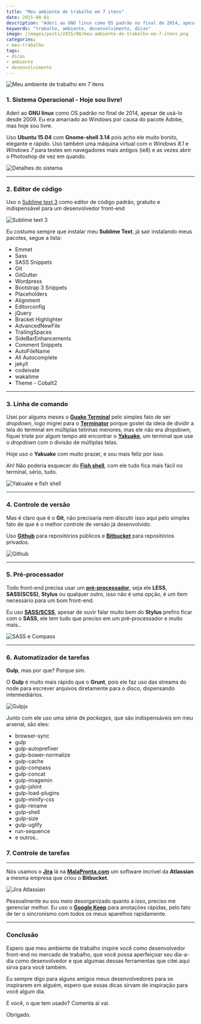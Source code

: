 ```yaml
---
title: "Meu ambiente de trabalho em 7 itens"
date: 2015-08-01
description: "Aderi ao GNU linux como OS padrão no final de 2014, apesar de usá-lo desde 2009."
keywords: "trabalho, ambiente, desenvolvimento, dicas"
image: /images/posts/2015/08/meu-ambiente-de-trabalho-em-7-itens.png
categories:
- meu-trabalho
tags:
- dicas
- ambiente
- desenvolvimento
---
```


![Meu ambiente de trabalho em 7 itens](/images/posts/2015/08/meu-ambiente-de-trabalho-em-7-itens.png)

### 1. Sistema Operacional - Hoje sou livre!

Aderi ao **GNU linux** como OS padrão no final de 2014, apesar de usá-lo desde 2009.  Eu era amarrado ao Windows por causa do pacote Adobe, mas hoje sou livre.

Uso **Ubuntu 15.04** com **Gnome-shell 3.14** pois acho ele muito bonito, elegante e rápido. Uso também uma máquina virtual com o *Windows 8.1* e *Windows 7* para testes em navegadores mais antigos (ie8) e as vezes abrir o Photoshop de vez em quando.

![Detalhes do sistema](/images/posts/2015/08/meu-ambiente-de-trabalho-detalhes-do-sistema.png)

***

### 2. Editor de código

Uso o [Sublime text 3](http://www.sublimetext.com/3) como editor de código padrão, gratuito e indispensável para um desenvolvedor front-end

![Sublime text 3](/images/posts/2015/08/meu-ambiente-sublime-text-3.png)

Eu costumo sempre que instalar meu **Sublime Text**, já sair instalando meus pacotes, segue a lista:

  - Emmet
  - Sass
  - SASS Snippets
  - Git
  - GitGutter
  - Wordpress
  - Bootstrap 3 Snippets
  - Placeholders
  - Alignment
  - Editorconfig
  - jQuery
  - Bracket Highlighter
  - AdvancedNewFile
  - TrailingSpaces
  - SideBarEnhancements
  - Comment Snippets
  - AutoFileName
  - All Autocomplete
  - jekyll
  - codeivate
  - wakatime
  - Theme - Cobalt2

***

### 3. Linha de comando

Usei por algums meses o **[Guake Terminal](http://guake.org/)** pelo simples fato de ser *dropdown*, logo migrei para o **[Terminator](http://gnometerminator.blogspot.com.br/p/introduction.html)** porque gostei da ideia de dividir a tela do terminal em múltiplas telinhas menores, mas ele não era *dropdown*, fiquei triste por algum tempo até encontrar o **[Yakuake](http://kde-apps.org/content/show.php?content=29153)**, um terminal que use o *dropdown* com o divisão de múltiplas telas.

Hoje uso o **Yakuake** com muito prazer, e sou mais feliz por isso.

Ah! Não poderia esquecer do **[Fish shell](http://fishshell.com/)**, com ele tudo fica mais fácil no terminal, sério, tudo.

![Yakuake e fish shell](/images/posts/2015/08/meu-ambiente-linha-de-comando-yakuake-fish-shell.png)

***

### 4. Controle de versão

Mas é claro que é o **Git**, não precisaria nem discutir isso aqui pelo simples fato de que é o melhor controle de versão já desenvolvido.

Uso **[Github](http://github.com/nandomoreirame)** para repositórios públicos e **[Bitbucket](https://bitbucket.org/)** para repositórios privados.

![Github](/images/posts/2015/08/meu-ambiente-github.jpg)

***

### 5. Pré-processador

Todo front-end precisa usar um **[pré-processador](https://goo.gl/G79yVN)**, seja ele **LESS**, **SASS(SCSS)**, **Stylus** ou qualquer outro, isso não é uma opção, é um item necessário para um bom front-end.

Eu uso **[SASS/SCSS](http://sass-lang.com/)**, apesar de ouvir falar muito bem do **Stylus** prefiro ficar com o **SASS**, ele tem tudo que preciso em um pré-processador e muito mais..

![SASS e Compass](/images/posts/2015/08/meu-ambiente-sass-compass.jpg)

***

### 6. Automatizador de tarefas

**Gulp**, mas por que? Porque sim.

O **Gulp** é muito mais rápido que o **Grunt**, pois ele faz uso das streams do node para escrever arquivos diretamente para o disco, dispensando intermediários.

![Gulpjs](/images/posts/2015/08/eu-ambiente-gulpjs.png)

Junto com ele uso uma série de *packages*, que são indispensáveis em meu arsenal, são eles:

  - browser-sync
  - gulp
  - gulp-autoprefixer
  - gulp-bower-normalize
  - gulp-cache
  - gulp-compass
  - gulp-concat
  - gulp-imagemin
  - gulp-jshint
  - gulp-load-plugins
  - gulp-minify-css
  - gulp-rename
  - gulp-shell
  - gulp-size
  - gulp-uglify
  - run-sequence
  - e outros..

### 7. Controle de tarefas

***

Nós usamos o **[Jira](https://www.atlassian.com/software/jira)** lá na **[MalaPronta.com](http://www.malapronta.com.br)** um software incrível da **Atlassian** a mesma empresa que criou o **Bitbucket**.

![Jira Atlassian](/images/posts/2015/08/meu-ambiente-jira.png)

Pessoalmente eu sou meio desorganizado quanto a isso, preciso me gerenciar melhor. Eu uso o **[Google Keep](https://keep.google.com/)** para anotações rápidas, pelo fato de ter o sincronismo com todos os meus aparelhos rapidamente.

***

### Conclusão

Espero que meu ambiente de trabalho inspire você como desenvolvedor front-end no mercado de trabalho, que vocẽ possa aperfeiçoar seu dia-a-dia como desenvolvedor e que algumas dessas ferramentas que citei aqui sirva para você também.

Eu sempre digo para alguns amigos meus desenvolvedores para se inspirarem em alguém, espero que essas dicas sirvam de inspiração para você algum dia.

E você, o que tem usado? Comenta ai vai.

Obrigado.
